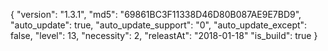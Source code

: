 {
  "version": "1.3.1",
  "md5": "69861BC3F11338D46D80B087AE9E7BD9",
  "auto_update": true,
  "auto_update_support": "0",
  "auto_update_except": false,
  "level": 13,
  "necessity": 2,
  "releastAt": "2018-01-18"
  "is_build": true
}
